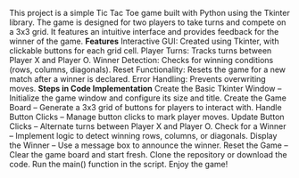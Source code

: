 This project is a simple Tic Tac Toe game built with Python using the Tkinter library. The game is designed for two players to take turns and compete on a 3x3 grid. It features an intuitive interface and provides feedback for the winner of the game.
**Features**
Interactive GUI: Created using Tkinter, with clickable buttons for each grid cell.
Player Turns: Tracks turns between Player X and Player O.
Winner Detection: Checks for winning conditions (rows, columns, diagonals).
Reset Functionality: Resets the game for a new match after a winner is declared.
Error Handling: Prevents overwriting moves.
**Steps in Code Implementation**
Create the Basic Tkinter Window – Initialize the game window and configure its size and title.
Create the Game Board – Generate a 3x3 grid of buttons for players to interact with.
Handle Button Clicks – Manage button clicks to mark player moves.
Update Button Clicks – Alternate turns between Player X and Player O.
Check for a Winner – Implement logic to detect winning rows, columns, or diagonals.
Display the Winner – Use a message box to announce the winner.
Reset the Game – Clear the game board and start fresh.
Clone the repository or download the code.
Run the main() function in the script.
Enjoy the game!
